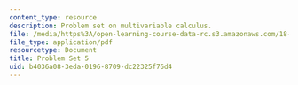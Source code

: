 ```yaml
---
content_type: resource
description: Problem set on multivariable calculus.
file: /media/https%3A/open-learning-course-data-rc.s3.amazonaws.com/18-02-multivariable-calculus-fall-2007/b4036a083eda01968709dc22325f76d4_ps5.pdf
file_type: application/pdf
resourcetype: Document
title: Problem Set 5
uid: b4036a08-3eda-0196-8709-dc22325f76d4
---
```

